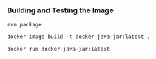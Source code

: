 
### Building and Testing the Image 


`mvn package`

`docker image build -t docker-java-jar:latest .`

`docker run docker-java-jar:latest`

